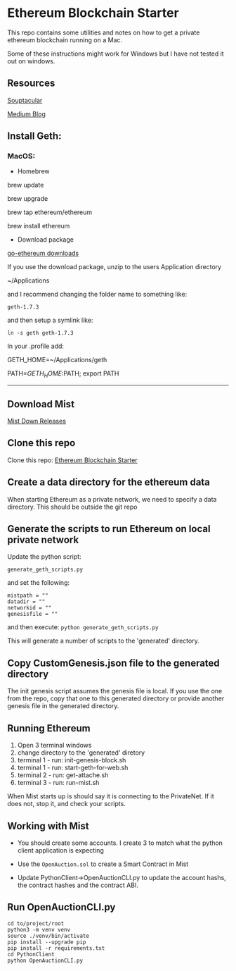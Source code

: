 
# Ethereum Blockchain Starter

This repo contains some utilities and notes on how to get a
private ethereum blockchain running on a Mac.

Some of these instructions might work for Windows but I have not
tested it out on windows.

## Resources

[Souptacular](https://souptacular.gitbooks.io/ethereum-tutorials-and-tips-by-hudson/content/private-chain.html)

[Medium Blog](https://medium.com/@WWWillems/how-to-set-up-a-private-ethereum-testnet-blockchain-using-geth-and-homebrew-1106a27e8e1e)


## Install Geth:

### MacOS:

- Homebrew

brew update

brew upgrade

brew tap ethereum/ethereum

brew install ethereum

- Download package

[go-ethereum downloads](https://ethereum.github.io/go-ethereum/downloads/)

If you use the download package, unzip to the users Application directory

~/Applications

and I recommend changing the folder name to something like:

```geth-1.7.3```

and then setup a symlink like:

```ln -s geth geth-1.7.3```

In your .profile add:

GETH_HOME=~/Applications/geth

PATH=$GETH_HOME:$PATH; export PATH


--------

## Download Mist

[Mist Down Releases](https://github.com/ethereum/mist/releases)


## Clone this repo

Clone this repo:  [Ethereum Blockchain Starter](https://github.com)

## Create a data directory for the ethereum data

When starting Ethereum as a private network, we need to specify
a data directory.  This should be outside the git repo

## Generate the scripts to run Ethereum on local private network

Update the python script:

```generate_geth_scripts.py```

and set the following:

```
mistpath = ""
datadir = ""
networkid = ""
genesisfile = ""
```


and then execute:
```python generate_geth_scripts.py```

This will generate a number of scripts to the 'generated' directory.

## Copy CustomGenesis.json file to the generated directory

The init genesis script assumes the genesis file is local.  If you
use the one from the repo, copy that one to this generated directory
or provide another genesis file in the generated directory.


## Running Ethereum

1) Open 3 terminal windows
2) change directory to the 'generated' diretory
3) terminal 1 - run: init-genesis-block.sh
4) terminal 1 - run: start-geth-for-web.sh
5) terminal 2 - run: get-attache.sh
6) terminal 3 - run: run-mist.sh

When Mist starts up is should say it is connecting to the PrivateNet.
If it does not, stop it, and check your scripts.

## Working with Mist

- You should create some accounts.  I create 3 to match what the
python client application is expecting

- Use the ```OpenAuction.sol``` to create a Smart Contract in Mist

- Update PythonClient->OpenAuctionCLI.py to update the account hashs,
the contract hashes and the contract ABI.

## Run OpenAuctionCLI.py

```
cd to/project/root
python3 -m venv venv
source ./venv/bin/activate
pip install --upgrade pip
pip install -r requirements.txt
cd PythonClient
python OpenAuctionCLI.py
```

